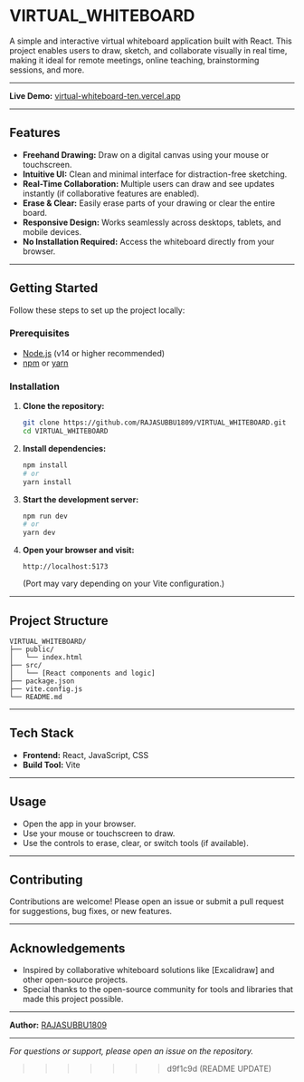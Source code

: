 # VIRTUAL_WHITEBOARD

A simple and interactive virtual whiteboard application built with React. This project enables users to draw, sketch, and collaborate visually in real time, making it ideal for remote meetings, online teaching, brainstorming sessions, and more.

---

**Live Demo:** [virtual-whiteboard-ten.vercel.app](https://virtual-whiteboard-ten.vercel.app)

---

## Features

- **Freehand Drawing:** Draw on a digital canvas using your mouse or touchscreen.
- **Intuitive UI:** Clean and minimal interface for distraction-free sketching.
- **Real-Time Collaboration:** Multiple users can draw and see updates instantly (if collaborative features are enabled).
- **Erase & Clear:** Easily erase parts of your drawing or clear the entire board.
- **Responsive Design:** Works seamlessly across desktops, tablets, and mobile devices.
- **No Installation Required:** Access the whiteboard directly from your browser.

---

## Getting Started

Follow these steps to set up the project locally:

### Prerequisites

- [Node.js](https://nodejs.org/) (v14 or higher recommended)
- [npm](https://www.npmjs.com/) or [yarn](https://yarnpkg.com/)

### Installation

1. **Clone the repository:**
   ```bash
   git clone https://github.com/RAJASUBBU1809/VIRTUAL_WHITEBOARD.git
   cd VIRTUAL_WHITEBOARD
   ```

2. **Install dependencies:**
   ```bash
   npm install
   # or
   yarn install
   ```

3. **Start the development server:**
   ```bash
   npm run dev
   # or
   yarn dev
   ```

4. **Open your browser and visit:**
   ```
   http://localhost:5173
   ```
   (Port may vary depending on your Vite configuration.)

---

## Project Structure

```
VIRTUAL_WHITEBOARD/
├── public/
│   └── index.html
├── src/
│   └── [React components and logic]
├── package.json
├── vite.config.js
└── README.md
```

---

## Tech Stack

- **Frontend:** React, JavaScript, CSS
- **Build Tool:** Vite

---

## Usage

- Open the app in your browser.
- Use your mouse or touchscreen to draw.
- Use the controls to erase, clear, or switch tools (if available).

---

## Contributing

Contributions are welcome! Please open an issue or submit a pull request for suggestions, bug fixes, or new features.

---

## Acknowledgements

- Inspired by collaborative whiteboard solutions like [Excalidraw] and other open-source projects.
- Special thanks to the open-source community for tools and libraries that made this project possible.

---

**Author:** [RAJASUBBU1809](https://github.com/RAJASUBBU1809)

---

*For questions or support, please open an issue on the repository.*
>>>>>>> d9f1c9d (README UPDATE)
